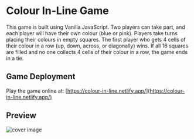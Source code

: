 # Colour In-Line Game

This game is built using Vanilla JavaScript. Two players can take part, and each player will have their own colour (blue or pink). Players take turns placing their colours in empty squares. The first player who gets 4 cells of their colour in a row (up, down, across, or diagonally) wins. If all 16 squares are filled and no one collects 4 cells of their colour in a row, the game ends in a tie.

## Game Deployment
Play the game online at: [https://colour-in-line.netlify.app/](https://colour-in-line.netlify.app/)

## Preview
![cover image](https://github.com/Elyzavetka/pink-blue-color-wars-game/blob/main/assets/colour-war-game.png)
